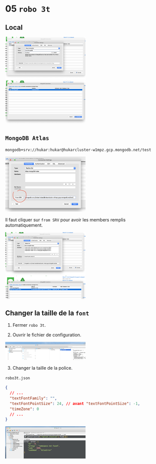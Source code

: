 # 05 `robo 3t`

## Local

<img src="assets/Screenshot2020-03-25at09.37.51.png" alt="Screenshot 2020-03-25 at 09.37.51" style="zoom: 25%;" />

<img src="assets/Screenshot2020-03-25at09.37.57.png" alt="Screenshot 2020-03-25 at 09.37.57" style="zoom:25%;" />

## `MongoDB Atlas`

```
mongodb+srv://hukar:hukar@hukarcluster-w1mpz.gcp.mongodb.net/test
```

<img src="assets/Screenshot2020-03-25at09.46.18.png" alt="Screenshot 2020-03-25 at 09.46.18" style="zoom:25%;" />

Il faut cliquer sur `from SRV` pour avoir les members remplis automatiquement.

<img src="assets/Screenshot2020-03-25at09.47.40.png" alt="Screenshot 2020-03-25 at 09.47.40" style="zoom: 25%;" />

<img src="assets/Screenshot2020-03-25at09.47.53.png" alt="Screenshot 2020-03-25 at 09.47.53" style="zoom:25%;" />

## Changer la taille de la `font`

1. Fermer `robo 3t`.

2. Ouvrir le fichier de configuration.

<img src="assets/Screenshot2020-03-25at10.03.17.png" alt="Screenshot 2020-03-25 at 10.03.17" style="zoom:25%;" />

3. Changer la taille de la police.

`robo3t.json`

```json
{
  // ...
  "textFontFamily": "",
  "textFontPointSize": 24, // avant "textFontPointSize": -1,
  "timeZone": 0
  // ...
}
```

<img src="assets/Screenshot2020-03-25at10.07.21.png" alt="Screenshot 2020-03-25 at 10.07.21" style="zoom:25%;" />
